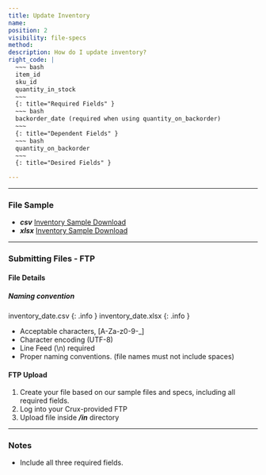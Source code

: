 ```yaml
---
title: Update Inventory
name:
position: 2
visibility: file-specs
method:
description: How do I update inventory?
right_code: |
  ~~~ bash
  item_id
  sku_id
  quantity_in_stock
  ~~~
  {: title="Required Fields" }
  ~~~ bash
  backorder_date (required when using quantity_on_backorder)
  ~~~
  {: title="Dependent Fields" }
  ~~~ bash
  quantity_on_backorder
  ~~~
  {: title="Desired Fields" }

---
```

----
### File Sample

* ***csv*** <a href="https://s3-us-west-2.amazonaws.com/crux-kb/file-samples/supplier-use-cases/csv/inventory_sample.csv">Inventory Sample Download</a>
* ***xlsx*** <a href="https://s3-us-west-2.amazonaws.com/crux-kb/file-samples/supplier-use-cases/xlsx/inventory_sample.xlsx">Inventory Sample Download</a>

----
### Submitting Files - FTP

#### File Details

##### Naming convention

inventory_date.csv
{: .info }
inventory_date.xlsx
{: .info }

- Acceptable characters, [A-Za-z0-9-_]
- Character encoding (UTF-8)
- Line Feed (\n) required
- Proper naming conventions. (file names must not include spaces)

#### FTP Upload
1.	Create your file based on our sample files and specs, including all required fields.
2.	Log into your Crux-provided FTP
3.	Upload file inside ***/in*** directory

----
### Notes

  * Include all three required fields.